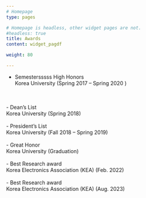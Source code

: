 ```yaml
---
# Homepage
type: pages

# Homepage is headless, other widget pages are not.
#headless: true
title: Awards
content: widget_pagdf

weight: 80

---
```


- Semestersssss High Honors <br> Korea University (Spring 2017 – Spring 2020 )
<br>
<br>
- Dean’s List <br> Korea University (Spring 2018)
<br>
<br>
- President’s List <br> Korea University  (Fall 2018 – Spring 2019)
<br>
<br>
- Great Honor <br> Korea University (Graduation)
<br>
<br>
- Best Research award <br> Korea Electronics Association (KEA) (Feb. 2022)
<br>
<br>
- Best Research award <br> Korea Electronics Association (KEA) (Aug. 2023)



